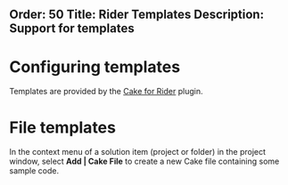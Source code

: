 Order: 50
Title: Rider Templates
Description: Support for templates
---

# Configuring templates

Templates are provided by the [Cake for Rider](https://plugins.jetbrains.com/plugin/15729-cake-rider) plugin.

# File templates

In the context menu of a solution item (project or folder) in the project window, 
select **Add | Cake File** to create a new Cake file containing some sample code.
